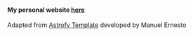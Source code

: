 #### My personal website [here](https://yitingwu31.github.io/)

Adapted from [Astrofy Template](https://github.com/manuelernestog/astrofy) developed by Manuel Ernesto
